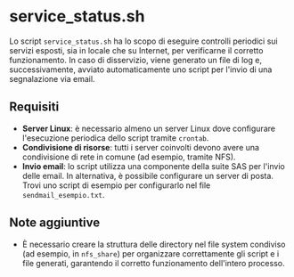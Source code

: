 # service_status.sh

Lo script `service_status.sh` ha lo scopo di eseguire controlli periodici sui servizi esposti, sia in locale che su Internet, per verificarne il corretto funzionamento. In caso di disservizio, viene generato un file di log e, successivamente, avviato automaticamente uno script per l'invio di una segnalazione via email.

## Requisiti

- **Server Linux**: è necessario almeno un server Linux dove configurare l'esecuzione periodica dello script tramite `crontab`.
- **Condivisione di risorse**: tutti i server coinvolti devono avere una condivisione di rete in comune (ad esempio, tramite NFS).
- **Invio email**: lo script utilizza una componente della suite SAS per l'invio delle email. In alternativa, è possibile configurare un server di posta. Trovi uno script di esempio per configurarlo nel file `sendmail_esempio.txt`.

## Note aggiuntive

- È necessario creare la struttura delle directory nel file system condiviso (ad esempio, in `nfs_share`) per organizzare correttamente gli script e i file generati, garantendo il corretto funzionamento dell'intero processo.
